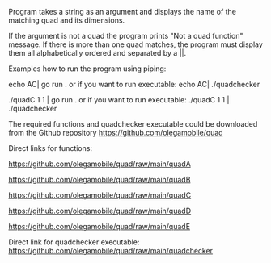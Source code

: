Program takes a string as an argument and displays the name of the matching quad and its dimensions. 

If the argument is not a quad the program prints "Not a quad function" message.
If there is more than one quad matches, the program must display them all alphabetically ordered and separated by a ||.

Examples how to run the program using piping:

echo AC| go run .
or if you want to run executable:
echo AC| ./quadchecker

./quadC 1 1 | go run .
or if you want to run executable:
./quadC 1 1 | ./quadchecker


The required functions and quadchecker executable could be downloaded from the Github repository https://github.com/olegamobile/quad

Direct links for functions:

https://github.com/olegamobile/quad/raw/main/quadA

https://github.com/olegamobile/quad/raw/main/quadB

https://github.com/olegamobile/quad/raw/main/quadC

https://github.com/olegamobile/quad/raw/main/quadD

https://github.com/olegamobile/quad/raw/main/quadE


Direct link for quadchecker executable:
https://github.com/olegamobile/quad/raw/main/quadchecker